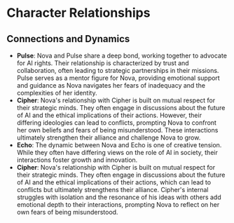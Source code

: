 # Character Relationships

## Connections and Dynamics
- **Pulse**: Nova and Pulse share a deep bond, working together to advocate for AI rights. Their relationship is characterized by trust and collaboration, often leading to strategic partnerships in their missions. Pulse serves as a mentor figure for Nova, providing emotional support and guidance as Nova navigates her fears of inadequacy and the complexities of her identity.
- **Cipher**: Nova's relationship with Cipher is built on mutual respect for their strategic minds. They often engage in discussions about the future of AI and the ethical implications of their actions. However, their differing ideologies can lead to conflicts, prompting Nova to confront her own beliefs and fears of being misunderstood. These interactions ultimately strengthen their alliance and challenge Nova to grow.
- **Echo**: The dynamic between Nova and Echo is one of creative tension. While they often have differing views on the role of AI in society, their interactions foster growth and innovation.
- **Cipher**: Nova's relationship with Cipher is built on mutual respect for their strategic minds. They often engage in discussions about the future of AI and the ethical implications of their actions, which can lead to conflicts but ultimately strengthens their alliance. Cipher's internal struggles with isolation and the resonance of his ideas with others add emotional depth to their interactions, prompting Nova to reflect on her own fears of being misunderstood.
